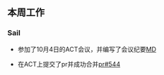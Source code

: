 ## 本周工作

### Sail

- 参加了10月4日的ACT会议，并编写了会议纪要[MD](./week64/ACT.md)

- 在ACT上提交了pr并成功合并[pr#544](https://github.com/riscv-non-isa/riscv-arch-test/pull/544)
